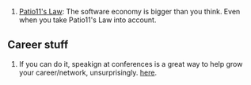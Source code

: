 1. [Patio11's Law](https://secondbreakfast.co/patio11-s-law): The software economy is bigger than you think. Even when you take Patio11's Law into account.

## Career stuff
1. If you can do it, speakign at conferences is a great way to help grow your career/network, unsurprisingly. [here](https://www.philosophicalhacker.com/post/data-point-for-job-seeking-devs/).
